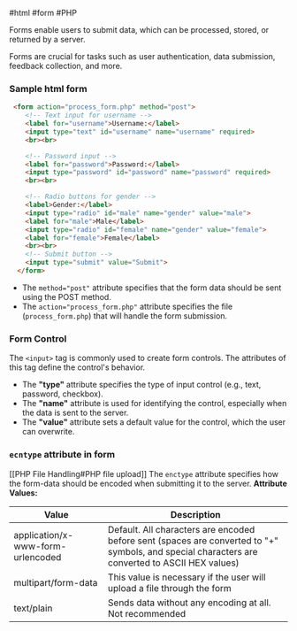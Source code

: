 #html  #form #PHP 

Forms enable users to submit data, which can be processed, stored, or returned by a server.

Forms are crucial for tasks such as user authentication, data submission, feedback collection, and more.

### **Sample html form**
```html
 <form action="process_form.php" method="post">
    <!-- Text input for username -->
    <label for="username">Username:</label>
    <input type="text" id="username" name="username" required>
    <br><br>

    <!-- Password input -->
    <label for="password">Password:</label>
    <input type="password" id="password" name="password" required>
    <br><br>

    <!-- Radio buttons for gender -->
    <label>Gender:</label>
    <input type="radio" id="male" name="gender" value="male">
    <label for="male">Male</label>
    <input type="radio" id="female" name="gender" value="female">
    <label for="female">Female</label>
    <br><br>
    <!-- Submit button -->
    <input type="submit" value="Submit">
  </form>
```
- The `method="post"` attribute specifies that the form data should be sent using the POST method.
- The `action="process_form.php"` attribute specifies the file (`process_form.php`) that will handle the form submission.

### **Form Control**
The `<input>` tag is commonly used to create form controls. The attributes of this tag define the control's behavior.
- The **"type"** attribute specifies the type of input control (e.g., text, password, checkbox).
- The **"name"** attribute is used for identifying the control, especially when the data is sent to the server.
- The **"value"** attribute sets a default value for the control, which the user can overwrite.

### `ecntype` attribute in form
[[PHP File Handling#PHP file upload]]
The `enctype` attribute specifies how the form-data should be encoded when submitting it to the server.
**Attribute Values:**

| Value                             | Description                                                                                                                                     |
| --------------------------------- | ----------------------------------------------------------------------------------------------------------------------------------------------- |
| application/x-www-form-urlencoded | Default. All characters are encoded before sent (spaces are converted to "+" symbols, and special characters are converted to ASCII HEX values) |
| multipart/form-data               | This value is necessary if the user will upload a file through the form                                                                         |
| text/plain                        | Sends data without any encoding at all. Not recommended                                                                                         |




